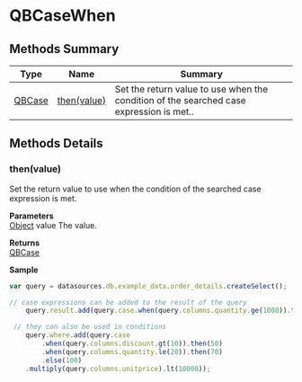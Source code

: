 # QBCaseWhen

## Methods Summary

| Type                | Name                                    | Summary                                                                                 |
| ------------------- | --------------------------------------- | --------------------------------------------------------------------------------------- |
| [QBCase](qbcase.md) | [then(value)](qbcasewhen.md#then-value) | Set the return value to use when the condition of the searched case expression is met.. |

## Methods Details

### then(value)

Set the return value to use when the condition of the searched case expression is met.

**Parameters**\
[Object](../js-lib/object.md) value The value.

**Returns**\
[QBCase](qbcase.md)

**Sample**

```javascript
var query = datasources.db.example_data.order_details.createSelect();

// case expressions can be added to the result of the query
	query.result.add(query.case.when(query.columns.quantity.ge(1000)).then('BIG').else('small'));

 // they can also be used in conditions
	query.where.add(query.case
		.when(query.columns.discount.gt(10)).then(50)
		.when(query.columns.quantity.le(20)).then(70)
		.else(100)
	.multiply(query.columns.unitprice).lt(10000));
```
